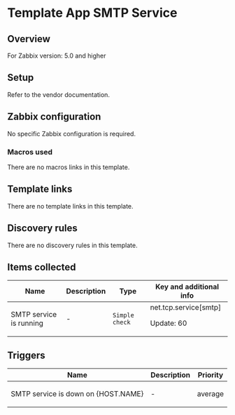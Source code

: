 # Template App SMTP Service

## Overview

For Zabbix version: 5.0 and higher

## Setup

Refer to the vendor documentation.

## Zabbix configuration

No specific Zabbix configuration is required.

### Macros used

There are no macros links in this template.

## Template links

There are no template links in this template.

## Discovery rules

There are no discovery rules in this template.

## Items collected

|Name|Description|Type|Key and additional info|
|----|-----------|----|----|
|SMTP service is running|<p>-</p>|`Simple check`|net.tcp.service[smtp]<p>Update: 60</p>|
## Triggers

|Name|Description|Priority|
|----|-----------|----|
|SMTP service is down on {HOST.NAME}|<p>-</p>|average|
